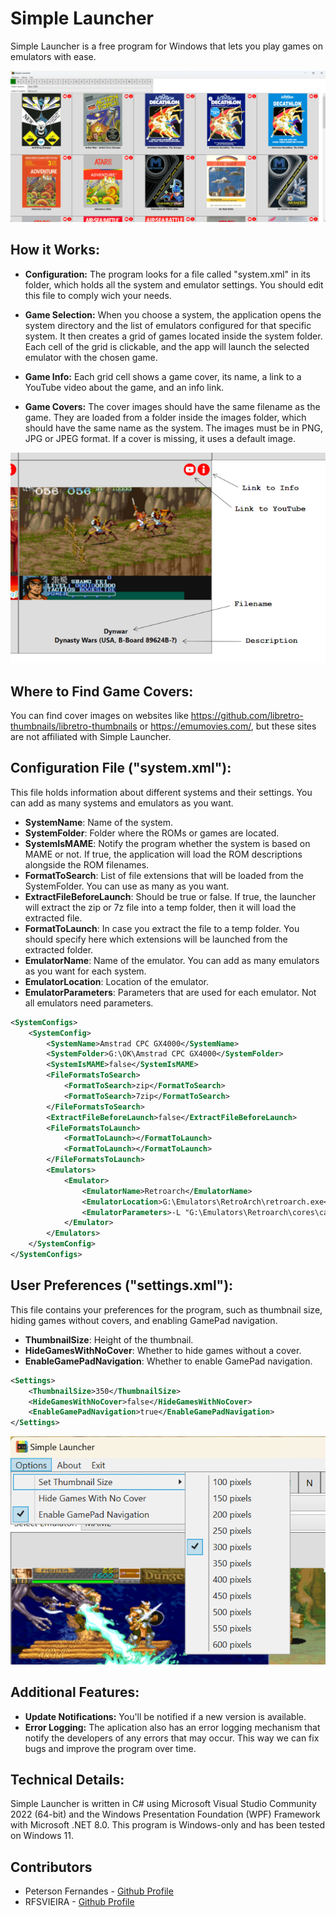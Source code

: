 # Simple Launcher

Simple Launcher is a free program for Windows that lets you play games on emulators with ease.

![Screenshot](screenshot.png)

## How it Works:

- **Configuration:** The program looks for a file called "system.xml" in its folder, which holds all the system and emulator settings. You should edit this file to comply wich your needs.

- **Game Selection:** When you choose a system, the application opens the system directory and the list of emulators configured for that specific system. It then creates a grid of games located inside the system folder. Each cell of the grid is clickable, and the app will launch the selected emulator with the chosen game.

- **Game Info:** Each grid cell shows a game cover, its name, a link to a YouTube video about the game, and an info link.

- **Game Covers:** The cover images should have the same filename as the game. They are loaded from a folder inside the images folder, which should have the same name as the system. The images must be in PNG, JPG or JPEG format. If a cover is missing, it uses a default image.

![Screenshot](screenshot2.png)

## Where to Find Game Covers:

You can find cover images on websites like https://github.com/libretro-thumbnails/libretro-thumbnails or https://emumovies.com/, but these sites are not affiliated with Simple Launcher.

## Configuration File ("system.xml"):

This file holds information about different systems and their settings. You can add as many systems and emulators as you want.

- **SystemName**: Name of the system.
- **SystemFolder**: Folder where the ROMs or games are located.
- **SystemIsMAME**: Notify the program whether the system is based on MAME or not. If true, the application will load the ROM descriptions alongside the ROM filenames.
- **FormatToSearch**: List of file extensions that will be loaded from the SystemFolder. You can use as many as you want.
- **ExtractFileBeforeLaunch**: Should be true or false. If true, the launcher will extract the zip or 7z file into a temp folder, then it will load the extracted file.
- **FormatToLaunch**: In case you extract the file to a temp folder. You should specify here which extensions will be launched from the extracted folder.
- **EmulatorName**: Name of the emulator. You can add as many emulators as you want for each system.
- **EmulatorLocation**: Location of the emulator.
- **EmulatorParameters**: Parameters that are used for each emulator. Not all emulators need parameters.

```xml
<SystemConfigs>
    <SystemConfig>
        <SystemName>Amstrad CPC GX4000</SystemName>
        <SystemFolder>G:\OK\Amstrad CPC GX4000</SystemFolder>
        <SystemIsMAME>false</SystemIsMAME>
        <FileFormatsToSearch>
            <FormatToSearch>zip</FormatToSearch>
            <FormatToSearch>7zip</FormatToSearch>
        </FileFormatsToSearch>
        <ExtractFileBeforeLaunch>false</ExtractFileBeforeLaunch>
        <FileFormatsToLaunch>
            <FormatToLaunch></FormatToLaunch>
            <FormatToLaunch></FormatToLaunch>
        </FileFormatsToLaunch>
        <Emulators>
            <Emulator>
                <EmulatorName>Retroarch</EmulatorName>
                <EmulatorLocation>G:\Emulators\RetroArch\retroarch.exe</EmulatorLocation>
                <EmulatorParameters>-L "G:\Emulators\Retroarch\cores\cap32_libretro.dll" -c "G:\Emulators\Retroarch\Config.cfg" -f</EmulatorParameters>
            </Emulator>
        </Emulators>
    </SystemConfig>
</SystemConfigs>
```

## User Preferences ("settings.xml"):

This file contains your preferences for the program, such as thumbnail size, hiding games without covers, and enabling GamePad navigation.

- **ThumbnailSize**: Height of the thumbnail.
- **HideGamesWithNoCover**: Whether to hide games without a cover.
- **EnableGamePadNavigation**: Whether to enable GamePad navigation.

```xml
<Settings>
	<ThumbnailSize>350</ThumbnailSize>
	<HideGamesWithNoCover>false</HideGamesWithNoCover>
	<EnableGamePadNavigation>true</EnableGamePadNavigation>
</Settings>
```
![Screenshot](screenshot3.png)

## Additional Features:

- **Update Notifications:** You'll be notified if a new version is available.
- **Error Logging:** The aplication also has an error logging mechanism that notify the developers of any errors that may occur. This way we can fix bugs and improve the program over time.

## Technical Details:

Simple Launcher is written in C# using Microsoft Visual Studio Community 2022 (64-bit) and the Windows Presentation Foundation (WPF) Framework with Microsoft .NET 8.0.
This program is Windows-only and has been tested on Windows 11.

## Contributors
- Peterson Fernandes - [Github Profile](https://github.com/drpetersonfernandes)
- RFSVIEIRA - [Github Profile](https://github.com/RFSVIEIRA)
